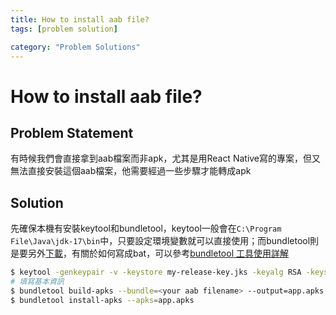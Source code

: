 ```yaml
---
title: How to install aab file?
tags: [problem solution]

category: "Problem Solutions"
---
```


# How to install aab file?
## Problem Statement
有時候我們會直接拿到aab檔案而非apk，尤其是用React Native寫的專案，但又無法直接安裝這個aab檔案，他需要經過一些步驟才能轉成apk
## Solution
先確保本機有安裝keytool和bundletool，keytool一般會在`C:\Program File\Java\jdk-17\bin`中，只要設定環境變數就可以直接使用；而bundletool則是要另外[下載](https://github.com/google/bundletool/releases)，有關於如何寫成bat，可以參考[bundletool 工具使用詳解](https://blog.csdn.net/yingaizhu/article/details/119545459)
```bash
$ keytool -genkeypair -v -keystore my-release-key.jks -keyalg RSA -keysize 2048 -validity 10000 -alias my-key-alias
# 填寫基本資訊
$ bundletool build-apks --bundle=<your aab filename> --output=app.apks --ks=./my-release-key.jks --ks-key-alias=my-key-alias
$ bundletool install-apks --apks=app.apks
```